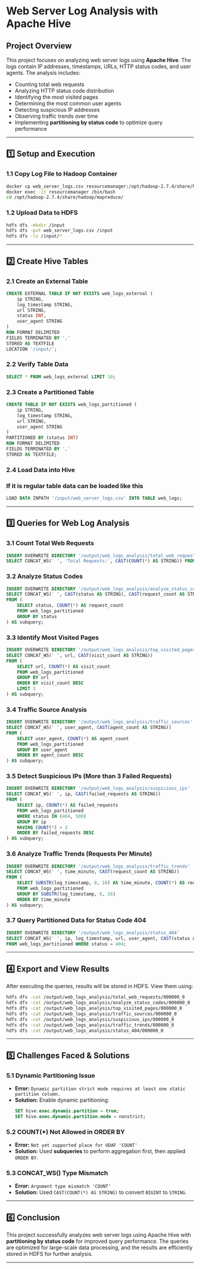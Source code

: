 # **Web Server Log Analysis with Apache Hive**

## **Project Overview**
This project focuses on analyzing web server logs using **Apache Hive**. The logs contain IP addresses, timestamps, URLs, HTTP status codes, and user agents. The analysis includes:

- Counting total web requests
- Analyzing HTTP status code distribution
- Identifying the most visited pages
- Determining the most common user agents
- Detecting suspicious IP addresses
- Observing traffic trends over time
- Implementing **partitioning by status code** to optimize query performance

---

## **1️⃣ Setup and Execution**

### **1.1 Copy Log File to Hadoop Container**
```bash
docker cp web_server_logs.csv resourcemanager:/opt/hadoop-2.7.4/share/hadoop/mapreduce/
docker exec -it resourcemanager /bin/bash
cd /opt/hadoop-2.7.4/share/hadoop/mapreduce/
```

### **1.2 Upload Data to HDFS**
```bash
hdfs dfs -mkdir /input
hdfs dfs -put web_server_logs.csv /input
hdfs dfs -ls /input/*
```

---

## **2️⃣ Create Hive Tables**

### **2.1 Create an External Table**
```sql
CREATE EXTERNAL TABLE IF NOT EXISTS web_logs_external (
    ip STRING,
    log_timestamp STRING,
    url STRING,
    status INT,
    user_agent STRING
)
ROW FORMAT DELIMITED
FIELDS TERMINATED BY ','
STORED AS TEXTFILE
LOCATION '/input/';
```

### **2.2 Verify Table Data**
```sql
SELECT * FROM web_logs_external LIMIT 10;
```

### **2.3 Create a Partitioned Table**
```sql
CREATE TABLE IF NOT EXISTS web_logs_partitioned (
    ip STRING,
    log_timestamp STRING,
    url STRING,
    user_agent STRING
)
PARTITIONED BY (status INT)
ROW FORMAT DELIMITED
FIELDS TERMINATED BY ','
STORED AS TEXTFILE;
```

### **2.4 Load Data into Hive**
### If it is regular table data can be loaded like this
```sql
LOAD DATA INPATH '/input/web_server_logs.csv' INTO TABLE web_logs;
```

---

## **3️⃣ Queries for Web Log Analysis**

### **3.1 Count Total Web Requests**
```sql
INSERT OVERWRITE DIRECTORY '/output/web_logs_analysis/total_web_requests'
SELECT CONCAT_WS(' ', 'Total Requests:', CAST(COUNT(*) AS STRING)) FROM web_logs_partitioned;
```

### **3.2 Analyze Status Codes**
```sql
INSERT OVERWRITE DIRECTORY '/output/web_logs_analysis/analyze_status_codes'
SELECT CONCAT_WS(' ', CAST(status AS STRING), CAST(request_count AS STRING))
FROM (
    SELECT status, COUNT(*) AS request_count
    FROM web_logs_partitioned
    GROUP BY status
) AS subquery;
```

### **3.3 Identify Most Visited Pages**
```sql
INSERT OVERWRITE DIRECTORY '/output/web_logs_analysis/top_visited_pages'
SELECT CONCAT_WS(' ', url, CAST(visit_count AS STRING))
FROM (
    SELECT url, COUNT(*) AS visit_count
    FROM web_logs_partitioned
    GROUP BY url
    ORDER BY visit_count DESC
    LIMIT 3
) AS subquery;
```

### **3.4 Traffic Source Analysis**
```sql
INSERT OVERWRITE DIRECTORY '/output/web_logs_analysis/traffic_sources'
SELECT CONCAT_WS(' ', user_agent, CAST(agent_count AS STRING))
FROM (
    SELECT user_agent, COUNT(*) AS agent_count
    FROM web_logs_partitioned
    GROUP BY user_agent
    ORDER BY agent_count DESC
) AS subquery;
```

### **3.5 Detect Suspicious IPs (More than 3 Failed Requests)**
```sql
INSERT OVERWRITE DIRECTORY '/output/web_logs_analysis/suspicious_ips'
SELECT CONCAT_WS(' ', ip, CAST(failed_requests AS STRING))
FROM (
    SELECT ip, COUNT(*) AS failed_requests
    FROM web_logs_partitioned
    WHERE status IN (404, 500)
    GROUP BY ip
    HAVING COUNT(*) > 3
    ORDER BY failed_requests DESC
) AS subquery;
```

### **3.6 Analyze Traffic Trends (Requests Per Minute)**
```sql
INSERT OVERWRITE DIRECTORY '/output/web_logs_analysis/traffic_trends'
SELECT CONCAT_WS(' ', time_minute, CAST(request_count AS STRING))
FROM (
    SELECT SUBSTR(log_timestamp, 0, 16) AS time_minute, COUNT(*) AS request_count
    FROM web_logs_partitioned
    GROUP BY SUBSTR(log_timestamp, 0, 16)
    ORDER BY time_minute
) AS subquery;
```

### **3.7 Query Partitioned Data for Status Code 404**
```sql
INSERT OVERWRITE DIRECTORY '/output/web_logs_analysis/status_404'
SELECT CONCAT_WS(' ', ip, log_timestamp, url, user_agent, CAST(status AS STRING))
FROM web_logs_partitioned WHERE status = 404;
```

---

## **4️⃣ Export and View Results**
After executing the queries, results will be stored in HDFS. View them using:

```bash
hdfs dfs -cat /output/web_logs_analysis/total_web_requests/000000_0
hdfs dfs -cat /output/web_logs_analysis/analyze_status_codes/000000_0
hdfs dfs -cat /output/web_logs_analysis/top_visited_pages/000000_0
hdfs dfs -cat /output/web_logs_analysis/traffic_sources/000000_0
hdfs dfs -cat /output/web_logs_analysis/suspicious_ips/000000_0
hdfs dfs -cat /output/web_logs_analysis/traffic_trends/000000_0
hdfs dfs -cat /output/web_logs_analysis/status_404/000000_0
```

---

## **5️⃣ Challenges Faced & Solutions**
### **5.1 Dynamic Partitioning Issue**
- **Error:** `Dynamic partition strict mode requires at least one static partition column.`
- **Solution:** Enable dynamic partitioning:
  ```sql
  SET hive.exec.dynamic.partition = true;
  SET hive.exec.dynamic.partition.mode = nonstrict;
  ```

### **5.2 COUNT(*) Not Allowed in ORDER BY**
- **Error:** `Not yet supported place for UDAF 'COUNT'`
- **Solution:** Used **subqueries** to perform aggregation first, then applied `ORDER BY`.

### **5.3 CONCAT_WS() Type Mismatch**
- **Error:** `Argument type mismatch 'COUNT'`
- **Solution:** Used `CAST(COUNT(*) AS STRING)` to convert `BIGINT` to `STRING`.

---

## **6️⃣ Conclusion**
This project successfully analyzes web server logs using Apache Hive with **partitioning by status code** for improved query performance. The queries are optimized for large-scale data processing, and the results are efficiently stored in HDFS for further analysis.

---
